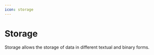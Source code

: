 ```yaml
---
icon: storage
---
```

# Storage

Storage allows the storage of data in different textual and binary forms.
